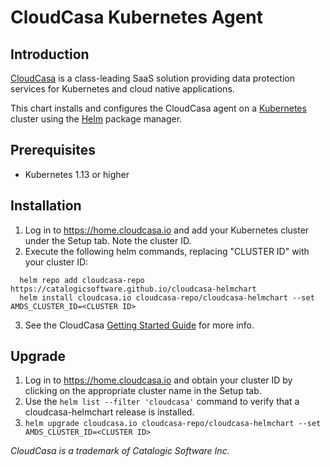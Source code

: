 # CloudCasa Kubernetes Agent

## Introduction

[CloudCasa](https://cloudcasa.io) is a class-leading SaaS solution providing data protection services for Kubernetes and cloud native applications.

This chart installs and configures the CloudCasa agent on a [Kubernetes](http://kubernetes.io) cluster using the [Helm](https://helm.sh) package manager.

## Prerequisites

- Kubernetes 1.13 or higher

## Installation

1. Log in to https://home.cloudcasa.io and add your Kubernetes cluster under the Setup tab. Note the cluster ID.
2. Execute the following helm commands, replacing "CLUSTER ID" with your cluster ID:
```
  helm repo add cloudcasa-repo https://catalogicsoftware.github.io/cloudcasa-helmchart
  helm install cloudcasa.io cloudcasa-repo/cloudcasa-helmchart --set AMDS_CLUSTER_ID=<CLUSTER ID>
```
3. See the CloudCasa [Getting Started Guide](https://cloudcasa.io/get-started) for more info.

## Upgrade

1. Log in to https://home.cloudcasa.io and obtain your cluster ID by clicking on the appropriate cluster name in the Setup tab.
2. Use the ```helm list --filter 'cloudcasa'``` command to verify that a cloudcasa-helmchart release is installed.
3. ```helm upgrade cloudcasa.io cloudcasa-repo/cloudcasa-helmchart --set AMDS_CLUSTER_ID=<CLUSTER ID>```

*CloudCasa is a trademark of Catalogic Software Inc.*

